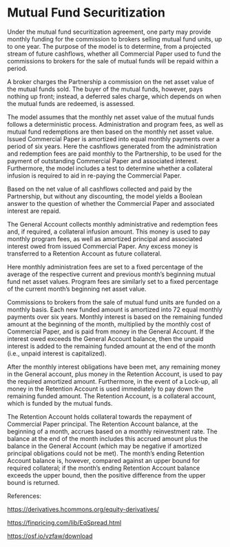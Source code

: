 # Mutual Fund Securitization

Under the mutual fund securitization agreement, one party may provide monthly funding for the commission to brokers selling mutual fund units, up to one year. The purpose of the model is to determine, from a projected stream of future cashflows, whether all Commercial Paper used to fund the commissions to brokers for the sale of mutual funds will be repaid within a period. 

A broker charges the Partnership a commission on the net asset value of the mutual funds sold.  The buyer of the mutual funds, however, pays nothing up front; instead, a deferred sales charge, which depends on when the mutual funds are redeemed, is assessed.

The model assumes that the monthly net asset value of the mutual funds follows a deterministic process.  Administration and program fees, as well as mutual fund redemptions are then based on the monthly net asset value.  Issued Commercial Paper is amortized into equal monthly payments over a period of six years.  Here the cashflows generated from the administration and redemption fees are paid monthly to the Partnership, to be used for the payment of outstanding Commercial Paper and associated interest.  Furthermore, the model includes a test to determine whether a collateral infusion is required to aid in re-paying the Commercial Paper.

Based on the net value of all cashflows collected and paid by the Partnership, but without any discounting, the model yields a Boolean answer to the question of whether the Commercial Paper and associated interest are repaid.

The General Account collects monthly administrative and redemption fees and, if required, a collateral infusion amount.  This money is used to pay monthly program fees, as well as amortized principal and associated interest owed from issued Commercial Paper.  Any excess money is transferred to a Retention Account as future collateral.

Here monthly administration fees are set to a fixed percentage of the average of the respective current and previous month’s beginning mutual fund net asset values.  Program fees are similarly set to a fixed percentage of the current month’s beginning net asset value.  

Commissions to brokers from the sale of mutual fund units are funded on a monthly basis.  Each new funded amount is amortized into 72 equal monthly payments over six years.  Monthly interest is based on the remaining funded amount at the beginning of the month, multiplied by the monthly cost of Commercial Paper, and is paid from money in the General Account.  If the interest owed exceeds the General Account balance, then the unpaid interest is added to the remaining funded amount at the end of the month (i.e., unpaid interest is capitalized).

After the monthly interest obligations have been met, any remaining money in the General account, plus money in the Retention Account, is used to pay the required amortized amount.  Furthermore, in the event of a Lock-up, all money in the Retention Account is used immediately to pay down the remaining funded amount.  The Retention Account, is a collateral account, which is funded by the mutual funds.

The Retention Account holds collateral towards the repayment of Commercial Paper principal.  The Retention Account balance, at the beginning of a month, accrues based on a monthly reinvestment rate.  The balance at the end of the month includes this accrued amount plus the balance in the General Account (which may be negative if amortized principal obligations could not be met).  The month’s ending Retention Account balance is, however, compared against an upper bound for required collateral; if the month’s ending Retention Account balance exceeds the upper bound, then the positive difference from the upper bound is returned.

References:

https://derivatives.hcommons.org/equity-derivatives/

https://finpricing.com/lib/EqSpread.html

https://osf.io/vzfaw/download
